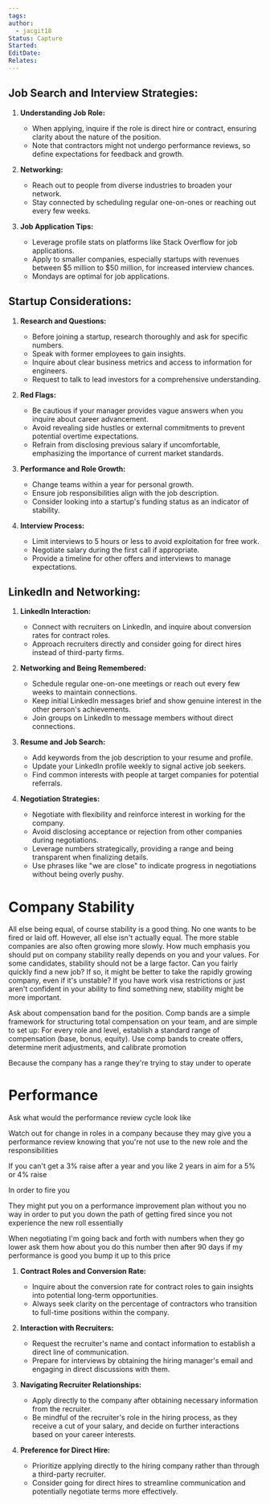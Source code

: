 ```yaml
---
tags: 
author:
  - jacgit18
Status: Capture
Started: 
EditDate: 
Relates:
---
```

## **Job Search and Interview Strategies:**

1. **Understanding Job Role:**
   - When applying, inquire if the role is direct hire or contract, ensuring clarity about the nature of the position.
   - Note that contractors might not undergo performance reviews, so define expectations for feedback and growth.

2. **Networking:**
   - Reach out to people from diverse industries to broaden your network.
   - Stay connected by scheduling regular one-on-ones or reaching out every few weeks.

3. **Job Application Tips:**
   - Leverage profile stats on platforms like Stack Overflow for job applications.
   - Apply to smaller companies, especially startups with revenues between $5 million to $50 million, for increased interview chances.
   - Mondays are optimal for job applications.


## **Startup Considerations:**

1. **Research and Questions:**
   - Before joining a startup, research thoroughly and ask for specific numbers.
   - Speak with former employees to gain insights.
   - Inquire about clear business metrics and access to information for engineers.
   - Request to talk to lead investors for a comprehensive understanding.

2. **Red Flags:**
   - Be cautious if your manager provides vague answers when you inquire about career advancement.
   - Avoid revealing side hustles or external commitments to prevent potential overtime expectations.
   - Refrain from disclosing previous salary if uncomfortable, emphasizing the importance of current market standards.

3. **Performance and Role Growth:**
   - Change teams within a year for personal growth.
   - Ensure job responsibilities align with the job description.
   - Consider looking into a startup's funding status as an indicator of stability.

4. **Interview Process:**
   - Limit interviews to 5 hours or less to avoid exploitation for free work.
   - Negotiate salary during the first call if appropriate.
   - Provide a timeline for other offers and interviews to manage expectations.

## **LinkedIn and Networking:**

1. **LinkedIn Interaction:**
   - Connect with recruiters on LinkedIn, and inquire about conversion rates for contract roles.
   - Approach recruiters directly and consider going for direct hires instead of third-party firms.

2. **Networking and Being Remembered:**
   - Schedule regular one-on-one meetings or reach out every few weeks to maintain connections.
   - Keep initial LinkedIn messages brief and show genuine interest in the other person's achievements.
   - Join groups on LinkedIn to message members without direct connections.

3. **Resume and Job Search:**
   - Add keywords from the job description to your resume and profile.
   - Update your LinkedIn profile weekly to signal active job seekers.
   - Find common interests with people at target companies for potential referrals.

4. **Negotiation Strategies:**
   - Negotiate with flexibility and reinforce interest in working for the company.
   - Avoid disclosing acceptance or rejection from other companies during negotiations.
   - Leverage numbers strategically, providing a range and being transparent when finalizing details.
   - Use phrases like "we are close" to indicate progress in negotiations without being overly pushy.

# Company Stability  

All else being equal, of course stability is a good thing. No one wants to be fired or laid off. However, all else isn't actually equal. The more stable companies are also often growing more slowly. How much emphasis you should put on company stability really depends on you and your values. For some candidates, stability should not be a large factor. Can you fairly quickly find a new job? If so, it might be better to take the rapidly growing company, even if it's unstable? If you have work visa restrictions or just aren't confident in your ability to find something new, stability might be more important.  

Ask about compensation band for the position. Comp bands are a simple framework for structuring total compensation on your team, and are simple to set up: For every role and level, establish a standard range of compensation (base, bonus, equity). Use comp bands to create offers, determine merit adjustments, and calibrate promotion  

Because the company has a range they're trying to stay under to operate  


# Performance 

Ask what would the performance review cycle look like  

Watch out for change in roles in a company because they may give you a performance review knowing that you're not use to the new role and the responsibilities  

If you can't get a 3% raise after a year and you like 2 years in aim for a 5% or 4% raise  

In order to fire you  

They might put you on a performance improvement plan without you no way in order to put you down the path of getting fired since you not experience the new roll essentially  

When negotiating I'm going back and forth with numbers when they go lower ask them how about you do this number then after 90 days if my performance is good you bump it up to this price  



1. **Contract Roles and Conversion Rate:**
   - Inquire about the conversion rate for contract roles to gain insights into potential long-term opportunities.
   - Always seek clarity on the percentage of contractors who transition to full-time positions within the company.

2. **Interaction with Recruiters:**
   - Request the recruiter's name and contact information to establish a direct line of communication.
   - Prepare for interviews by obtaining the hiring manager's email and engaging in direct discussions with them.

3. **Navigating Recruiter Relationships:**
   - Apply directly to the company after obtaining necessary information from the recruiter.
   - Be mindful of the recruiter's role in the hiring process, as they receive a cut of your salary, and decide on further interactions based on your career interests.

4. **Preference for Direct Hire:**
   - Prioritize applying directly to the hiring company rather than through a third-party recruiter.
   - Consider going for direct hires to streamline communication and potentially negotiate terms more effectively.